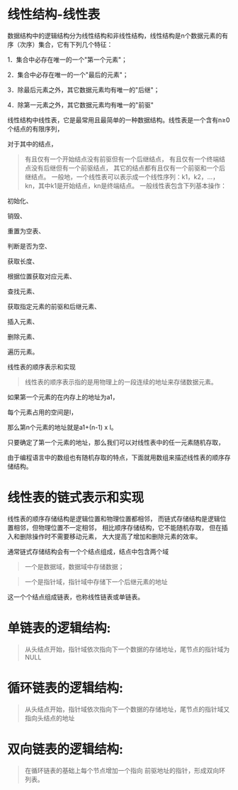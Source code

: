 
# 线性结构-线性表

数据结构中的逻辑结构分为线性结构和非线性结构，线性结构是n个数据元素的有序（次序）集合，它有下列几个特征：

1．集合中必存在唯一的一个"第一个元素"；

2．集合中必存在唯一的一个"最后的元素"；

3．除最后元素之外，其它数据元素均有唯一的"后继"；

4．除第一元素之外，其它数据元素均有唯一的"前驱"

线性结构中线性表，它是最常用且最简单的一种数据结构。线性表是一个含有n≥0个结点的有限序列，

对于其中的结点，

> 有且仅有一个开始结点没有前驱但有一个后继结点，
> 有且仅有一个终端结点没有后继但有一个前驱结点，
> 其它的结点都有且仅有一个前驱和一个后继结点。
一般地，一个线性表可以表示成一个线性序列：k1，k2，…，kn，其中k1是开始结点，kn是终端结点。
一般线性表包含下列基本操作：

初始化、

销毁、

重置为空表、

判断是否为空、

获取长度、

根据位置获取对应元素、

查找元素、

获取指定元素的前驱和后继元素、

插入元素、

删除元素、

遍历元素。

线性表的顺序表示和实现
> 线性表的顺序表示指的是用物理上的一段连续的地址来存储数据元素。

如果第一个元素的在内存上的地址为a1，

每个元素占用的空间是l，

那么第n个元素的地址就是a1+(n-1) x l。

只要确定了第一个元素的地址，那么我们可以对线性表中的任一元素随机存取，

由于编程语言中的数组也有随机存取的特点，下面就用数组来描述线性表的顺序存储结构。


# 线性表的链式表示和实现
线性表的顺序存储结构是逻辑位置和物理位置都相邻， 而链式存储结构是逻辑位置相邻，但物理位置不一定相邻，
相比顺序存储结构，它不能随机存取， 但在插入和删除操作时不需要移动元素， 大大提高了增加和删除元素的效率。

通常链式存储结构会有一个个结点组成，结点中包含两个域

> 一个是数据域，数据域中存储数据；

> 一个是指针域，指针域中存储下一个后继元素的地址

这一个个结点组成链表，也称线性链表或单链表。

# 单链表的逻辑结构:

> 从头结点开始，指针域依次指向下一个数据的存储地址，尾节点的指针域为NULL

# 循环链表的逻辑结构:

> 从头结点开始，指针域依次指向下一个数据的存储地址，尾节点的指针域又指向头结点的地址

# 双向链表的逻辑结构:

> 在循环链表的基础上每个节点增加一个指向 前驱地址的指针，形成双向环列表。

